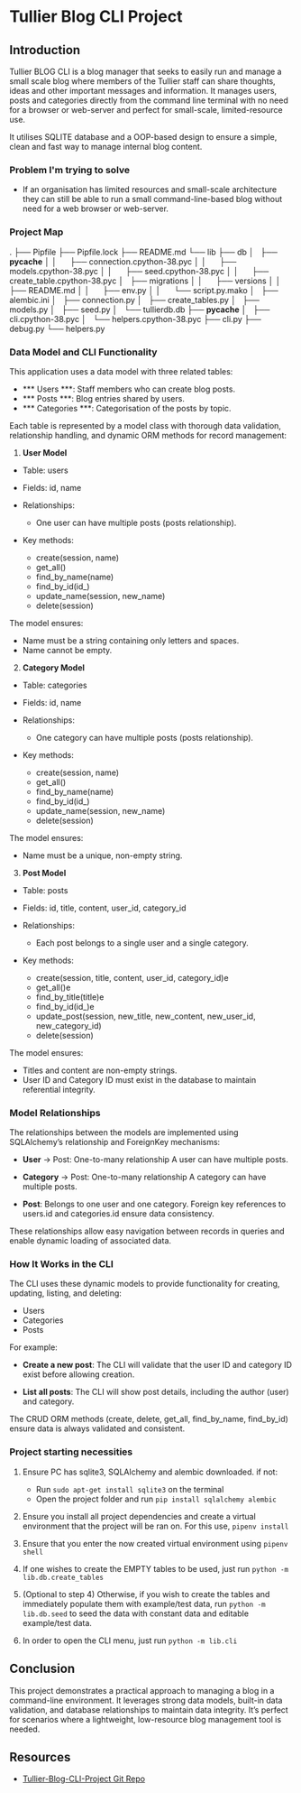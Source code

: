 # Tullier Blog CLI Project

## Introduction

Tullier BLOG CLI is a blog manager that seeks to easily run and manage a small scale blog where members of the Tullier staff can share thoughts, ideas and other important messages and information. It manages users, posts and categories directly from the command line terminal with no need for a browser or web-server and perfect for small-scale, limited-resource use. 

It utilises SQLITE database and a OOP-based design to ensure a simple, clean and fast way to manage internal blog content.

### Problem I'm trying to solve
- If an organisation has limited resources and small-scale architecture they can still be able to run a small command-line-based blog without need for a web browser or web-server.


### Project Map
.
├── Pipfile
├── Pipfile.lock
├── README.md
└── lib
    ├── db
    │   ├── __pycache__
    │   │      ├── connection.cpython-38.pyc
    │   │      ├── models.cpython-38.pyc
    │   │      ├── seed.cpython-38.pyc
    │   │      ├── create_table.cpython-38.pyc
    │   ├── migrations
    │   │      ├── versions
    │   │      ├── README.md
    │   │      ├── env.py
    │   │      └── script.py.mako
    │   ├── alembic.ini
    │   ├── connection.py
    │   ├── create_tables.py
    │   ├── models.py
    │   ├── seed.py
    │   └── tullierdb.db
    ├── __pycache__
    │      ├── cli.cpython-38.pyc
    │      └── helpers.cpython-38.pyc
    ├── cli.py
    ├── debug.py
    └── helpers.py


### Data Model and CLI Functionality

This application uses a data model with three related tables:
- *** Users ***: Staff members who can create blog posts.
- *** Posts ***: Blog entries shared by users.
- *** Categories ***: Categorisation of the posts by topic.

Each table is represented by a model class with thorough data validation, relationship handling, and dynamic ORM methods for record management:

1. __User Model__

* Table: users

* Fields: id, name

* Relationships:

    * One user can have multiple posts (posts relationship).

* Key methods:

    * create(session, name)
    * get_all()
    * find_by_name(name)
    * find_by_id(id_)
    * update_name(session, new_name)
    * delete(session)

The model ensures:
- Name must be a string containing only letters and spaces.
- Name cannot be empty.

2. __Category Model__

* Table: categories

* Fields: id, name

* Relationships:

    * One category can have multiple posts (posts relationship).

* Key methods:

    * create(session, name)
    * get_all()
    * find_by_name(name)
    * find_by_id(id_)
    * update_name(session, new_name)
    * delete(session)

The model ensures:
- Name must be a unique, non-empty string.

3. __Post Model__

* Table: posts

* Fields: id, title, content, user_id, category_id

* Relationships:

    * Each post belongs to a single user and a single category.

* Key methods:

    * create(session, title, content, user_id, category_id)e
    * get_all()e
    * find_by_title(title)e
    * find_by_id(id_)e
    * update_post(session, new_title, new_content, new_user_id, new_category_id)
    * delete(session)

The model ensures:
- Titles and content are non-empty strings.
- User ID and Category ID must exist in the database to maintain referential integrity.

### Model Relationships

The relationships between the models are implemented using SQLAlchemy’s relationship and ForeignKey mechanisms:

* __User__ → Post: One-to-many relationship
A user can have multiple posts.

* __Category__ → Post: One-to-many relationship
A category can have multiple posts.

* __Post__: Belongs to one user and one category.
Foreign key references to users.id and categories.id ensure data consistency.

These relationships allow easy navigation between records in queries and enable dynamic loading of associated data.

### How It Works in the CLI
The CLI uses these dynamic models to provide functionality for creating, updating, listing, and deleting:
* Users
* Categories
* Posts

For example:

* **Create a new post**: The CLI will validate that the user ID and category ID exist before allowing creation.

* **List all posts**: The CLI will show post details, including the author (user) and category.

The CRUD ORM methods (create, delete, get_all, find_by_name, find_by_id) ensure data is always validated and consistent.



### Project starting necessities

1. Ensure PC has sqlite3, SQLAlchemy and alembic downloaded. if not:
    - Run `sudo apt-get install sqlite3` on the terminal
    - Open the project folder and run `pip install sqlalchemy alembic`

2. Ensure you install all project dependencies and create a virtual environment that the project will be ran on. For this use, `pipenv install`

3. Ensure that you enter the now created virtual environment using `pipenv shell`

4. If one wishes to create the EMPTY tables to be used, just run `python -m lib.db.create_tables`

5. (Optional to step 4) Otherwise, if you wish to create the tables and immediately populate them with example/test data, run `python -m lib.db.seed` to seed the data with constant data and editable example/test data.

6. In order to open the CLI menu, just run `python -m lib.cli`


## Conclusion

This project demonstrates a practical approach to managing a blog in a command-line environment. It leverages strong data models, built-in data validation, and database relationships to maintain data integrity. It’s perfect for scenarios where a lightweight, low-resource blog management tool is needed.

## Resources

- [Tullier-Blog-CLI-Project Git Repo](https://github.com/Silva-NK/Tullier-Blog-CLI-Project)